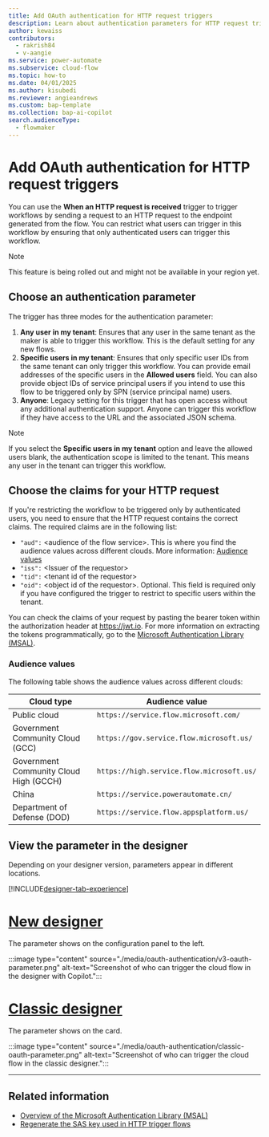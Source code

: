 ```yaml
---
title: Add OAuth authentication for HTTP request triggers
description: Learn about authentication parameters for HTTP request triggers.
author: kewaiss
contributors:
  - rakrish84
  - v-aangie
ms.service: power-automate
ms.subservice: cloud-flow
ms.topic: how-to
ms.date: 04/01/2025
ms.author: kisubedi
ms.reviewer: angieandrews
ms.custom: bap-template
ms.collection: bap-ai-copilot
search.audienceType: 
  - flowmaker
---
```


# Add OAuth authentication for HTTP request triggers

You can use the **When an HTTP request is received** trigger to trigger workflows by sending a request to an HTTP request to the endpoint generated from the flow. You can restrict what users can trigger in this workflow by ensuring that only authenticated users can trigger this workflow.

> [!NOTE]
> This feature is being rolled out and might not be available in your region yet.

## Choose an authentication parameter

The trigger has three modes for the authentication parameter:

1. **Any user in my tenant**: Ensures that any user in the same tenant as the maker is able to trigger this workflow. This is the default setting for any new flows.
1. **Specific users in my tenant**: Ensures that only specific user IDs from the same tenant can only trigger this workflow. You can provide email addresses of the specific users in the **Allowed users** field. You can also provide object IDs of service principal users if you intend to use this flow to be triggered only by SPN (service principal name) users.
1. **Anyone**: Legacy setting for this trigger that has open access without any additional authentication support. Anyone can trigger this workflow if they have access to the URL and the associated JSON schema.

> [!NOTE]
> If you select the **Specific users in my tenant** option and leave the allowed users blank, the authentication scope is limited to the tenant. This means any user in the tenant can trigger this workflow.

## Choose the claims for your HTTP request

If you're restricting the workflow to be triggered only by authenticated users, you need to ensure that the HTTP request contains the correct claims. The required claims are in the following list:

- `"aud":` \<audience of the flow service>. This is where you find the audience values across different clouds. More information: [Audience values](#audience-values)
- `"iss":` \<Issuer of the requestor>
- `"tid":` \<tenant id of the requestor>
- `"oid":` \<object id of the requestor>. Optional. This field is required only if you have configured the trigger to restrict to specific users within the tenant.

You can check the claims of your request by pasting the bearer token within the authorization header at https://jwt.io. For more information on extracting the tokens programmatically, go to the [Microsoft Authentication Library (MSAL)](/azure/active-directory/develop/msal-overview).

### Audience values

The following table shows the audience values across different clouds:


|Cloud type  |Audience value  |
|---------|---------|
|Public cloud    | `https://service.flow.microsoft.com/`    |
|Government Community Cloud (GCC)    | `https://gov.service.flow.microsoft.us/`        |
|Government Community Cloud High (GCCH)    | `https://high.service.flow.microsoft.us/`    |
|China     | `https://service.powerautomate.cn/`        |
|Department of Defense (DOD)   | `https://service.flow.appsplatform.us/`        |

## View the parameter in the designer

Depending on your designer version, parameters appear in different locations.

[!INCLUDE[designer-tab-experience](./includes/designer-tab-experience.md)]

# [New designer](#tab/new-designer)

The parameter shows on the configuration panel to the left.

:::image type="content" source="./media/oauth-authentication/v3-oauth-parameter.png" alt-text="Screenshot of who can trigger the cloud flow in the designer with Copilot.":::

# [Classic designer](#tab/classic-designer)

The parameter shows on the card.

:::image type="content" source="./media/oauth-authentication/classic-oauth-parameter.png" alt-text="Screenshot of who can trigger the cloud flow in the classic designer.":::

---

## Related information

- [Overview of the Microsoft Authentication Library (MSAL)](/azure/active-directory/develop/msal-overview)
- [Regenerate the SAS key used in HTTP trigger flows](regenerate-sas-key.md)


